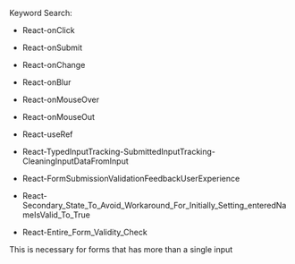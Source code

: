 Keyword Search:

- React-onClick

- React-onSubmit

- React-onChange

- React-onBlur

- React-onMouseOver

- React-onMouseOut

- React-useRef

- React-TypedInputTracking-SubmittedInputTracking-CleaningInputDataFromInput

- React-FormSubmissionValidationFeedbackUserExperience

- React-Secondary_State_To_Avoid_Workaround_For_Initially_Setting_enteredNameIsValid_To_True

- React-Entire_Form_Validity_Check

This is necessary for forms that has more than a single input